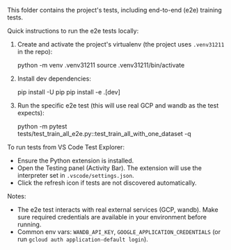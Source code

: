 This folder contains the project's tests, including end-to-end (e2e) training tests.

Quick instructions to run the e2e tests locally:

1. Create and activate the project's virtualenv (the project uses `.venv31211` in the repo):

   python -m venv .venv31211
   source .venv31211/bin/activate

2. Install dev dependencies:

   pip install -U pip
   pip install -e .[dev]

3. Run the specific e2e test (this will use real GCP and wandb as the test expects):

   python -m pytest tests/test_train_all_e2e.py::test_train_all_with_one_dataset -q

To run tests from VS Code Test Explorer:

- Ensure the Python extension is installed.
- Open the Testing panel (Activity Bar). The extension will use the interpreter set in `.vscode/settings.json`.
- Click the refresh icon if tests are not discovered automatically.

Notes:
- The e2e test interacts with real external services (GCP, wandb). Make sure required credentials are available in your environment before running.
- Common env vars: `WANDB_API_KEY`, `GOOGLE_APPLICATION_CREDENTIALS` (or run `gcloud auth application-default login`).
